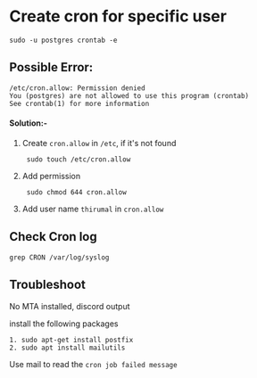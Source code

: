 # Create cron for specific user

    sudo -u postgres crontab -e

## Possible Error:

    /etc/cron.allow: Permission denied
    You (postgres) are not allowed to use this program (crontab)
    See crontab(1) for more information

#### Solution:-

1. Create `cron.allow` in `/etc`, if it's not found
    
        sudo touch /etc/cron.allow

2. Add permission
    
        sudo chmod 644 cron.allow

3. Add user name `thirumal` in `cron.allow`


## Check Cron log

    grep CRON /var/log/syslog

## Troubleshoot

No MTA installed, discord output

install the following packages

    1. sudo apt-get install postfix
    2. sudo apt install mailutils


Use mail to read the `cron job failed message`